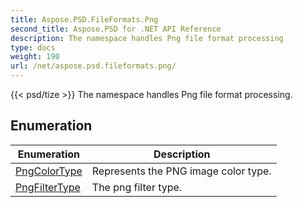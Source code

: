 ```yaml
---
title: Aspose.PSD.FileFormats.Png
second_title: Aspose.PSD for .NET API Reference
description: The namespace handles Png file format processing
type: docs
weight: 190
url: /net/aspose.psd.fileformats.png/
---
```

{{< psd/tize >}}
The namespace handles Png file format processing.

## Enumeration

| Enumeration | Description |
| --- | --- |
| [PngColorType](./pngcolortype/) | Represents the PNG image color type. |
| [PngFilterType](./pngfiltertype/) | The png filter type. |


